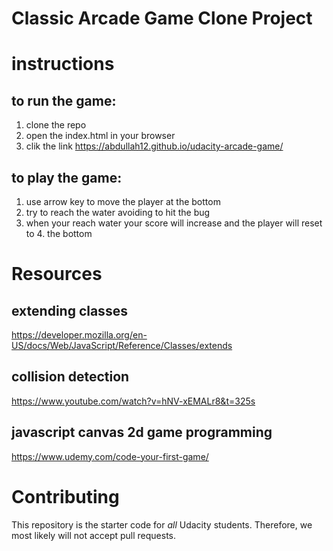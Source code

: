# Classic Arcade Game Clone Project



# instructions

## to run the game:

  1. clone the repo
  2. open the index.html in your browser
  3. clik the link  https://abdullah12.github.io/udacity-arcade-game/

## to play the game:
1. use arrow key to move the player at the bottom
2. try to reach the water avoiding to hit the bug
3. when your reach water your score will increase and the player will reset to 4. the bottom


# Resources
## extending classes
https://developer.mozilla.org/en-US/docs/Web/JavaScript/Reference/Classes/extends

## collision detection
https://www.youtube.com/watch?v=hNV-xEMALr8&t=325s

## javascript canvas 2d game programming
https://www.udemy.com/code-your-first-game/

# Contributing

This repository is the starter code for _all_ Udacity students. Therefore, we most likely will not accept pull requests.

